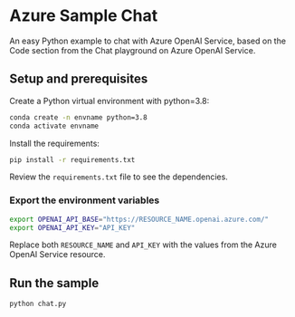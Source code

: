 # Azure Sample Chat

An easy Python example to chat with Azure OpenAI Service, based on the Code section from the Chat playground on Azure OpenAI Service.

## Setup and prerequisites

Create a Python virtual environment with python=3.8:

```bash
conda create -n envname python=3.8
conda activate envname
```

Install the requirements:

```bash
pip install -r requirements.txt
```

Review the `requirements.txt` file to see the dependencies.

### Export the environment variables

```bash
export OPENAI_API_BASE="https://RESOURCE_NAME.openai.azure.com/"
export OPENAI_API_KEY="API_KEY"
```

Replace both `RESOURCE_NAME` and `API_KEY` with the values from the Azure OpenAI Service resource.

## Run the sample

```bash
python chat.py
```


